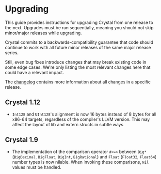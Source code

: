# Upgrading

This guide provides instructions for upgrading Crystal from one release to the next.
Upgrades must be run sequentially, meaning you should not skip minor/major releases while upgrading.

Crystal commits to a backwards-compatibility guarantee that code should continue
to work with all future minor releases of the same major release series.

Still, even bug fixes introduce changes that may break existing code in some edge cases.
We're only listing the most relevant changes here that could have a relevant impact.

The [changelog](./CHANGELOG.md) contains more information about all changes in
a specific release.

## Crystal 1.12

* `Int128` and `UInt128`'s alignment is now 16 bytes instead of 8 bytes for all
  x86-64 targets, regardless of the compiler's LLVM version. This may affect the
  layout of lib and extern structs in subtle ways.

## Crystal 1.9

* The implementation of the comparison operator `#<=>` between `Big*` (`BigDecimal`,
  `BigFloat`, `BigInt`, `BigRational`) and `Float` (`Float32`, `Float64`) number types
  is now nilable. When invoking these comparisons, `Nil` values must be handled.
